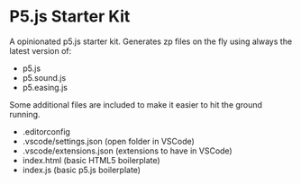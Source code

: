 # P5.js Starter Kit

A opinionated p5.js starter kit. Generates zp files on the fly using always the latest version of:

- p5.js
- p5.sound.js
- p5.easing.js

Some additional files are included to make it easier to hit the ground running.

- .editorconfig
- .vscode/settings.json (open folder in VSCode)
- .vscode/extensions.json (extensions to have in VSCode)
- index.html (basic HTML5 boilerplate)
- index.js (basic p5.js boilerplate)
